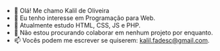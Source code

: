 - 👋 Olá! Me chamo Kalil de Oliveira
- 👀 Eu tenho interesse em Programação para Web.
- 🌱 Atualmente estudo HTML, CSS, JS e PHP.
- 💞️ Não estou procurando colaborar em nenhum projeto por enquanto.
- 📫 Vocês podem me escrever se quiserem: kalil.fadesc@gmail.com.

<!---
kalildeoliveira/kalildeoliveira is a ✨ special ✨ repository because its `README.md` (this file) appears on your GitHub profile.
You can click the Preview link to take a look at your changes.
--->
